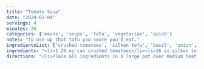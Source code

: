 ```yaml
---
title: "Tomato Soup"
date: "2024-02-04"
servings: 4
minutes: 30
categories: ['mains', 'soups', 'tofu', 'vegetarian', 'quick']
notes: "To use up that tofu you swore you'd eat."
ingredientsList: ['crushed tomatoes', 'silken tofu', 'basil', 'onion', 'garlic', 'oregano', 'thyme', 'smoked paprika', 'crushed red pepper flakes']
ingredients: "<li>1 28 oz can crushed tomatoes</li><li>16 oz silken tofu</li><li>1 cup water</li><li>1 tsp salt</li><li>1 tbsp dried basil</li><li>2 tsp onion powder</li><li>2 tsp garlic powder</li><li>1/2 tsp oregano</li><li>1/4 tsp thyme</li><li>1/4 tsp smoked paprika</li><li>1/4 tsp black pepper</li><li>1/8 tsp red pepper flakes</li>"
directions: "<li>Place all ingredients in a large pot over medium heat. Cook uncovered for 30 minutes.</li><li>Transfer to blender in 2 batches and blend until smooth. Serve with grilled cheese!</li>"
---
```

